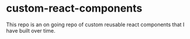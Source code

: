 # custom-react-components

This repo is an on going repo of custom reusable react components that I have built over time.  
